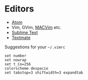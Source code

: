 # Editors

- [Atom](https://atom.io/) 
- Vim, GVim, [MACVim](https://github.com/macvim-dev/macvim) etc.
- [Sublime Text](https://www.sublimetext.com/)
- [Textmate](https://github.com/textmate/textmate)

Suggestions for your `~/.vimrc`
```
set number
set nowrap
set t_Co=256
colorscheme despacio
set tabstop=3 shiftwidth=3 expandtab
```
